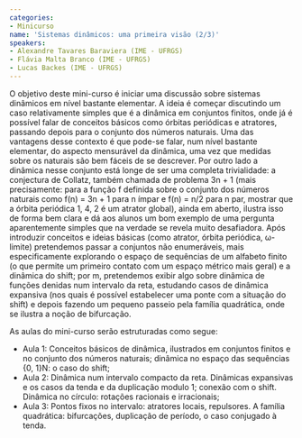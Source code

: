 ```yaml
---
categories:
- Minicurso
name: 'Sistemas dinâmicos: uma primeira visão (2/3)'
speakers:
- Alexandre Tavares Baraviera (IME - UFRGS)
- Flávia Malta Branco (IME - UFRGS)
- Lucas Backes (IME - UFRGS)
---
```


O objetivo deste mini-curso é iniciar uma discussão sobre sistemas dinâmicos em nível bastante elementar. A ideia é começar discutindo um caso relativamente simples que é a dinâmica em conjuntos finitos, onde já é possível falar de conceitos básicos como órbitas periódicas e atratores, passando depois para o conjunto dos números naturais. Uma das vantagens desse contexto é que pode-se falar, num nível bastante elementar, do aspecto mensurável da dinâmica, uma vez que medidas sobre os naturais são bem fáceis de se descrever. Por outro lado a dinâmica nesse conjunto está longe de ser uma completa trivialidade: a conjectura de Collatz, também chamada de problema 3n + 1 (mais precisamente: para a função f definida sobre o conjunto dos números naturais como f(n) = 3n + 1 para n ímpar e f(n) = n/2 para n par, mostrar que a órbita periódica 1, 4, 2 é um atrator global), ainda em aberto, ilustra isso de forma bem clara e dá aos alunos um bom exemplo de uma pergunta aparentemente simples que na verdade se revela muito desafiadora. Após introduzir conceitos e ideias básicas (como atrator, órbita periódica, ω-limite) pretendemos passar a conjuntos não enumeráveis, mais especificamente explorando o espaço de sequências de um alfabeto finito (o que permite um primeiro contato com um espaço métrico mais geral) e a dinâmica do shift; por m, pretendemos exibir algo sobre dinâmica de funções denidas num intervalo da reta, estudando casos de dinâmica expansiva (nos quais é possível estabelecer uma ponte com a situação do shift) e depois fazendo um pequeno passeio pela família quadrática, onde se ilustra a noção de bifurcação.

  As aulas do mini-curso serão estruturadas como segue:
   - Aula 1: Conceitos básicos de dinâmica, ilustrados em conjuntos finitos e no conjunto dos números naturais; dinâmica no espaço das sequências {0, 1}N: o caso do shift;
   -  Aula 2: Dinâmica num intervalo compacto da reta. Dinâmicas expansivas e os casos da tenda e da duplicação modulo 1; conexão com o shift. Dinâmica no círculo: rotações racionais e irracionais;
   - Aula 3: Pontos fixos no intervalo: atratores locais, repulsores. A família quadrática: bifurcações, duplicação de período, o caso conjugado à tenda.